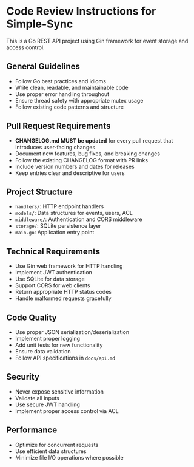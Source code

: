 # Code Review Instructions for Simple-Sync

This is a Go REST API project using Gin framework for event storage and access control.

## General Guidelines
- Follow Go best practices and idioms
- Write clean, readable, and maintainable code
- Use proper error handling throughout
- Ensure thread safety with appropriate mutex usage
- Follow existing code patterns and structure

## Pull Request Requirements
- **CHANGELOG.md MUST be updated** for every pull request that introduces user-facing changes
- Document new features, bug fixes, and breaking changes
- Follow the existing CHANGELOG format with PR links
- Include version numbers and dates for releases
- Keep entries clear and descriptive for users

## Project Structure
- `handlers/`: HTTP endpoint handlers
- `models/`: Data structures for events, users, ACL
- `middleware/`: Authentication and CORS middleware
- `storage/`: SQLite persistence layer
- `main.go`: Application entry point

## Technical Requirements
- Use Gin web framework for HTTP handling
- Implement JWT authentication
- Use SQLite for data storage
- Support CORS for web clients
- Return appropriate HTTP status codes
- Handle malformed requests gracefully

## Code Quality
- Use proper JSON serialization/deserialization
- Implement proper logging
- Add unit tests for new functionality
- Ensure data validation
- Follow API specifications in `docs/api.md`

## Security
- Never expose sensitive information
- Validate all inputs
- Use secure JWT handling
- Implement proper access control via ACL

## Performance
- Optimize for concurrent requests
- Use efficient data structures
- Minimize file I/O operations where possible